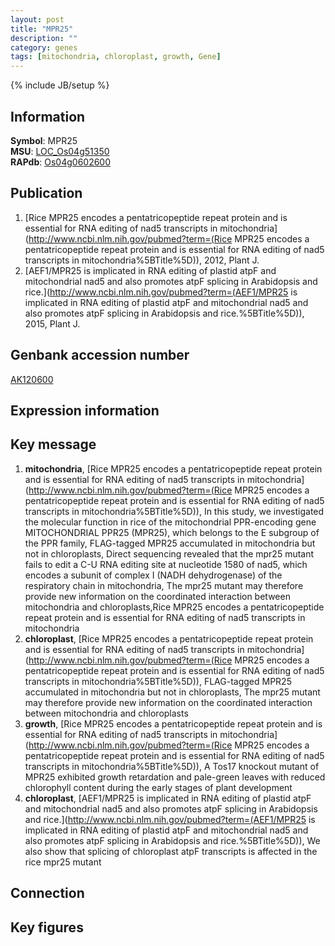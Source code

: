 ```yaml
---
layout: post
title: "MPR25"
description: ""
category: genes
tags: [mitochondria, chloroplast, growth, Gene]
---
```

{% include JB/setup %}

## Information
__Symbol__: MPR25  
__MSU__: [LOC_Os04g51350](http://rice.plantbiology.msu.edu/cgi-bin/ORF_infopage.cgi?orf=LOC_Os04g51350)  
__RAPdb__: [Os04g0602600](http://rapdb.dna.affrc.go.jp/viewer/gbrowse_details/irgsp1?name=Os04g0602600)  

## Publication
1. [Rice MPR25 encodes a pentatricopeptide repeat protein and is essential for RNA editing of nad5 transcripts in mitochondria](http://www.ncbi.nlm.nih.gov/pubmed?term=(Rice MPR25 encodes a pentatricopeptide repeat protein and is essential for RNA editing of nad5 transcripts in mitochondria%5BTitle%5D)), 2012, Plant J.
2. [AEF1/MPR25 is implicated in RNA editing of plastid atpF and mitochondrial nad5 and also promotes atpF splicing in Arabidopsis and rice.](http://www.ncbi.nlm.nih.gov/pubmed?term=(AEF1/MPR25 is implicated in RNA editing of plastid atpF and mitochondrial nad5 and also promotes atpF splicing in Arabidopsis and rice.%5BTitle%5D)), 2015, Plant J.

## Genbank accession number
[AK120600](http://www.ncbi.nlm.nih.gov/nuccore/AK120600)

## Expression information

## Key message
1. __mitochondria__, [Rice MPR25 encodes a pentatricopeptide repeat protein and is essential for RNA editing of nad5 transcripts in mitochondria](http://www.ncbi.nlm.nih.gov/pubmed?term=(Rice MPR25 encodes a pentatricopeptide repeat protein and is essential for RNA editing of nad5 transcripts in mitochondria%5BTitle%5D)),  In this study, we investigated the molecular function in rice of the mitochondrial PPR-encoding gene MITOCHONDRIAL PPR25 (MPR25), which belongs to the E subgroup of the PPR family, FLAG-tagged MPR25 accumulated in mitochondria but not in chloroplasts, Direct sequencing revealed that the mpr25 mutant fails to edit a C-U RNA editing site at nucleotide 1580 of nad5, which encodes a subunit of complex I (NADH dehydrogenase) of the respiratory chain in mitochondria, The mpr25 mutant may therefore provide new information on the coordinated interaction between mitochondria and chloroplasts,Rice MPR25 encodes a pentatricopeptide repeat protein and is essential for RNA editing of nad5 transcripts in mitochondria
2. __chloroplast__, [Rice MPR25 encodes a pentatricopeptide repeat protein and is essential for RNA editing of nad5 transcripts in mitochondria](http://www.ncbi.nlm.nih.gov/pubmed?term=(Rice MPR25 encodes a pentatricopeptide repeat protein and is essential for RNA editing of nad5 transcripts in mitochondria%5BTitle%5D)),  FLAG-tagged MPR25 accumulated in mitochondria but not in chloroplasts, The mpr25 mutant may therefore provide new information on the coordinated interaction between mitochondria and chloroplasts
3. __growth__, [Rice MPR25 encodes a pentatricopeptide repeat protein and is essential for RNA editing of nad5 transcripts in mitochondria](http://www.ncbi.nlm.nih.gov/pubmed?term=(Rice MPR25 encodes a pentatricopeptide repeat protein and is essential for RNA editing of nad5 transcripts in mitochondria%5BTitle%5D)),  A Tos17 knockout mutant of MPR25 exhibited growth retardation and pale-green leaves with reduced chlorophyll content during the early stages of plant development
4. __chloroplast__, [AEF1/MPR25 is implicated in RNA editing of plastid atpF and mitochondrial nad5 and also promotes atpF splicing in Arabidopsis and rice.](http://www.ncbi.nlm.nih.gov/pubmed?term=(AEF1/MPR25 is implicated in RNA editing of plastid atpF and mitochondrial nad5 and also promotes atpF splicing in Arabidopsis and rice.%5BTitle%5D)),  We also show that splicing of chloroplast atpF transcripts is affected in the rice mpr25 mutant

## Connection

## Key figures


